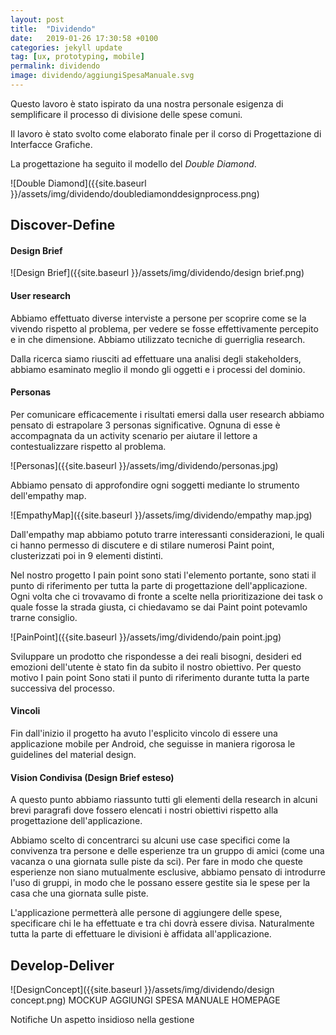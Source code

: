 ```yaml
---
layout: post
title:  "Dividendo"
date:   2019-01-26 17:30:58 +0100
categories: jekyll update
tag: [ux, prototyping, mobile]
permalink: dividendo
image: dividendo/aggiungiSpesaManuale.svg
---
```


Questo lavoro è stato ispirato da una nostra personale esigenza di semplificare il processo di divisione delle spese comuni.

Il lavoro è stato svolto come elaborato finale per il corso di Progettazione di Interfacce Grafiche. 

La progettazione ha seguito il modello del *Double Diamond*.

![Double Diamond]({{site.baseurl }}/assets/img/dividendo/doublediamonddesignprocess.png)



## Discover-Define
#### Design Brief


![Design Brief]({{site.baseurl }}/assets/img/dividendo/design brief.png)


#### User research
Abbiamo effettuato diverse interviste a persone per scoprire come se la vivendo rispetto al problema, per vedere se fosse effettivamente percepito e in che dimensione.
Abbiamo utilizzato tecniche di guerriglia research. 

Dalla ricerca siamo riusciti ad effettuare una analisi degli stakeholders, abbiamo esaminato meglio il mondo gli oggetti e i processi del dominio.


#### Personas
Per comunicare efficacemente i risultati emersi dalla user research abbiamo pensato di estrapolare 3 personas significative.
Ognuna di esse è accompagnata da un activity scenario per aiutare il lettore a contestualizzare rispetto al problema.


![Personas]({{site.baseurl }}/assets/img/dividendo/personas.jpg)

Abbiamo pensato di approfondire ogni soggetti mediante lo strumento dell'empathy map.


![EmpathyMap]({{site.baseurl }}/assets/img/dividendo/empathy map.jpg)
 
Dall'empathy map abbiamo potuto trarre interessanti considerazioni, le quali ci hanno permesso di discutere e di stilare numerosi Paint point, clusterizzati poi in 9 elementi distinti.

Nel nostro progetto I pain point sono stati l'elemento portante, sono stati il punto di riferimento per tutta la parte di progettazione dell'applicazione. 
Ogni volta che ci trovavamo di fronte a scelte nella prioritizazione dei task o quale fosse la strada giusta, ci chiedavamo se dai Paint point potevamlo trarne consiglio.

![PainPoint]({{site.baseurl }}/assets/img/dividendo/pain point.jpg)

Sviluppare un prodotto che rispondesse a dei reali bisogni, desideri ed emozioni dell'utente è stato fin da subito il nostro obiettivo. 
Per questo motivo I pain point Sono stati il punto di riferimento durante tutta la parte successiva del processo.

#### Vincoli
Fin dall'inizio il progetto ha avuto l'esplicito vincolo di essere una applicazione mobile per Android, che seguisse in maniera rigorosa le guidelines del material design.

#### Vision Condivisa (Design Brief esteso)
A questo punto abbiamo riassunto tutti gli elementi della research in alcuni brevi paragrafi dove fossero elencati i nostri obiettivi rispetto alla progettazione dell'applicazione. 

Abbiamo scelto di concentrarci su alcuni use case specifici come la convivenza tra persone e delle esperienze tra un gruppo di amici (come una vacanza o una giornata sulle piste da sci).
Per fare in modo che queste esperienze non siano mutualmente esclusive, abbiamo pensato di introdurre l'uso di gruppi, in modo che le  possano essere gestite sia le spese per la casa che una giornata sulle piste.

L'applicazione permetterà alle persone di aggiungere delle spese, specificare chi le ha effettuate e tra chi dovrà essere divisa. Naturalmente tutta la parte di effettuare le divisioni è affidata all'applicazione.

## Develop-Deliver 

![DesignConcept]({{site.baseurl }}/assets/img/dividendo/design concept.png)
MOCKUP
AGGIUNGI SPESA MANUALE
HOMEPAGE


Notifiche
Un aspetto insidioso nella gestione 
